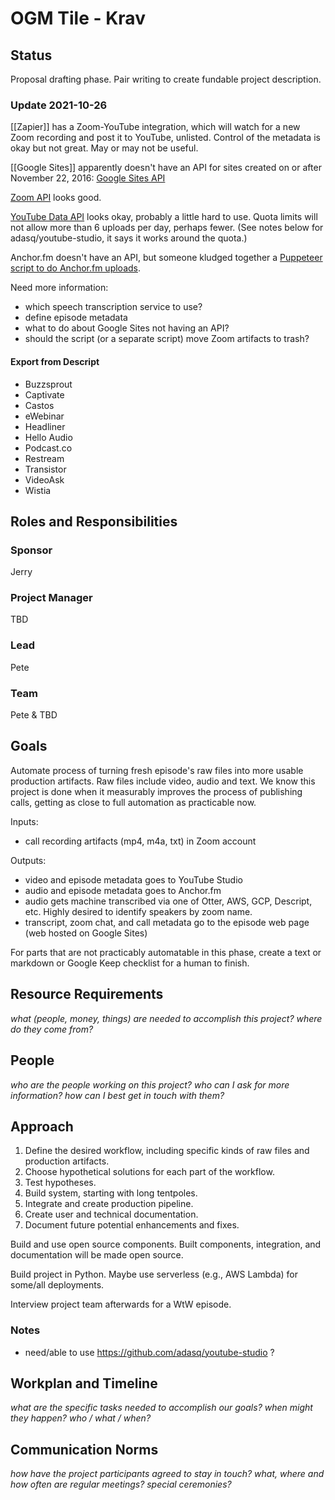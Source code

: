 # OGM Tile - Krav

## Status

Proposal drafting phase. Pair writing to create fundable project description. 

### Update 2021-10-26

[[Zapier]] has a Zoom-YouTube integration, which will watch for a new Zoom recording and post it to YouTube, unlisted.  Control of the metadata is okay but not great.  May or may not be useful.

[[Google Sites]] apparently doesn't have an API for sites created on or after November 22, 2016: [Google Sites API](https://developers.google.com/sites)

[Zoom API](https://marketplace.zoom.us/docs/api-reference/zoom-api/cloud-recording/) looks good.

[YouTube Data API](https://developers.google.com/youtube/v3) looks okay, probably a little hard to use.  Quota limits will not allow more than 6 uploads per day, perhaps fewer. (See notes below for adasq/youtube-studio, it says it works around the quota.)

Anchor.fm doesn't have an API, but someone kludged together a [Puppeteer script to do Anchor.fm uploads](https://github.com/Schrodinger-Hat/youtube-to-anchorfm/blob/main/upload-episode.js).

Need more information:

- which speech transcription service to use?
- define episode metadata
- what to do about Google Sites not having an API?
- should the script (or a separate script) move Zoom artifacts to trash?

#### Export from Descript

- Buzzsprout
- Captivate
- Castos
- eWebinar
- Headliner
- Hello Audio
- Podcast.co
- Restream
- Transistor
- VideoAsk
- Wistia

## Roles and Responsibilities

### Sponsor

Jerry

### Project Manager

TBD 

### Lead

Pete

### Team

Pete & TBD

## Goals

Automate process of turning fresh episode's raw files into more usable production artifacts. Raw files include video, audio and text. We know this project is done when it measurably improves the process of publishing calls, getting as close to full automation as practicable now.

Inputs:

- call recording artifacts (mp4, m4a, txt) in Zoom account

Outputs:

- video and episode metadata goes to YouTube Studio
- audio and episode metadata goes to Anchor.fm
- audio gets machine transcribed via one of Otter, AWS, GCP, Descript, etc. Highly desired to identify speakers by zoom name.
- transcript, zoom chat, and call metadata go to the episode web page (web hosted on Google Sites)

For parts that are not practicably automatable in this phase, create a text or markdown or Google Keep checklist for a human to finish.

## Resource Requirements

_what (people, money, things) are needed to accomplish this project? where do they come from?_

## People

_who are the people working on this project? who can I ask for more information? how can I best get in touch with them?_

## Approach

1. Define the desired workflow, including specific kinds of raw files and production artifacts.
2. Choose hypothetical solutions for each part of the workflow.
3. Test hypotheses.
4. Build system, starting with long tentpoles.
5. Integrate and create production pipeline.
6. Create user and technical documentation.
7. Document future potential enhancements and fixes.

Build and use open source components.  Built components, integration, and documentation will be made open source.

Build project in Python.  Maybe use serverless (e.g., AWS Lambda) for some/all deployments.

Interview project team afterwards for a WtW episode.

### Notes

- need/able to use https://github.com/adasq/youtube-studio ?

## Workplan and Timeline

_what are the specific tasks needed to accomplish our goals? when might they happen? who / what / when?_

## Communication Norms

_how have the project participants agreed to stay in touch? what, where and how often are regular meetings? special ceremonies?_

